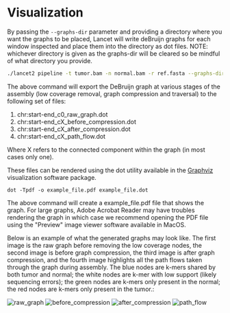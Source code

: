 # Visualization

By passing the ```--graphs-dir``` parameter and providing a directory where you want the graphs to be placed, Lancet will write deBruijn graphs for each window inspected and place them into the directory as dot files. NOTE: whichever directory is given as the graphs-dir will be cleared so be mindful of what directory you provide.

```bash
./lancet2 pipeline -t tumor.bam -n normal.bam -r ref.fasta --graphs-dir ./dot_graphs_dir
```

The above command will export the DeBruijn graph at various stages of the assembly (low coverage removal, graph compression and traversal) to the following set of files:

1. chr:start-end_c0_raw_graph.dot
2. chr:start-end_cX_before_compression.dot
3. chr:start-end_cX_after_compression.dot
4. chr:start-end_cX_path_flow.dot

Where X refers to the connected component within the graph (in most cases only one).

These files can be rendered using the dot utility available in the [Graphviz](http://www.graphviz.org/) visualization software package.

```
dot -Tpdf -o example_file.pdf example_file.dot
```

The above command will create a example_file.pdf file that shows the graph. For large graphs, Adobe Acrobat Reader may have troubles rendering the graph in which case we recommend opening the PDF file using the "Preview" image viewer software available in MacOS.

Below is an example of what the generated graphs may look like. The first image is the raw graph before removing the low coverage nodes, the second image is before graph compression, the third image is after graph compression, and the fourth image highlights all the path flows taken through the graph during assembly. The blue nodes are k-mers shared by both tumor and normal; the white nodes are k-mer with low support (likely sequencing errors); the green nodes are k-mers only present in the normal; the red nodes are k-mers only present in the tumor.:

![raw_graph](https://github.com/nygenome/Lancet2/tree/main/website/static/img/chr14_72547800-72548098_c0_raw_graph.png)
![before_compression](https://github.com/nygenome/Lancet2/tree/main/website/static/img/chr14_72547800-72548098_c1_before_compression.png)
![after_compression](https://github.com/nygenome/Lancet2/tree/main/website/static/img/chr14_72547800-72548098_c1_after_compression.png)
![path_flow](https://github.com/nygenome/Lancet2/tree/main/website/static/img/chr14_72547800-72548098_c1_path_flow.png)
